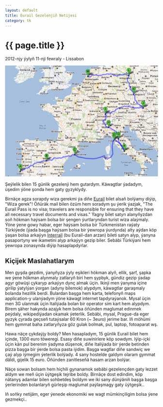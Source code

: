 ```yaml
---
layout: default
title: Eurail Gezelenjiň Netijesi
category: tk
---
```


{{ page.title }}
================

<p class="meta">2012-njy ýylyň 11-nji fewraly - Lissabon</p>

![](/files/yollar.png)

Şeýlelik bilen 15 günlik gezelenji hem gutardym. Käwagtlar ýadadym, üşedim ýöne şonda hem gaty 
gyzyklydy. 

Birnäçe agza sorapdy wiza gerekmi ýa diňe [Eurail](http://www.eurail.com/home) bilet alsaň bolýamy diýip, "Wiza gerek"!
Öňüräk mail bilen özüm hem soradym şu ýerik ýazjak,
"The Eurail Pass is no visa; travelers are responsible for ensuring that they have all necessary travel documents and visas." Ýagny bilet satyn alanyňyzdan soň hökman haýsam bolsa bir şengen ýurtlaryndan turist wiza alaýmaly. Ýöne ýene 
gowy habar, eger haýsam bolsa bir Türkmenistan raýaty Türkiýede (ýada başga haýsam bolsa bir ýewropa ýurdynda) alty aýdan köp ýaşan bolsa arkaýyn [Interrail](http://www.interrailnet.com/) (bu Eurail-dan arzan) bileti satyn alyp, ýanyna pasaportyny we ikametini alyp arkaýyn gezip biler. Sebäbi Türkiýani hem ýewropa zonasynda diýip hasaplapdyrlar.

Kiçijek Maslahatlarym
---------------------

Men gyşda gezdim, ýanyňyza ýyly eşikleri hökman alyň, ellik, şarf, şapka we ýene hökman alynmaly zatlaryň biri hem 
şypbyk, gündiz gezip ýadap agyr göwüşi çykaryp arkaýyn dynç almak üçin. 
Ikinji men ýanyma içine girilip ýatylýan ýorgan (adyny bilemok) alypdym, käwagtlar garaşmaly bolanda hezillik berdi.
Bulardan başga hem karta, telefonyň maps application-y ulanýadym ýöne käwagt internet tapdyraýanok. Mysal üçin men 
3G ulanmak üçin Italiýada bolan bir operator sim kart hem alypdym. Birem şäher hakynda azajyk hem bolsa öňünden maglumat edinmek peýdaly, wikipediýadan okamak ýeterlik. Sebäbi, mysal, Prague-da eger gyzyk çyrada geçseň tutaýsalar 60 Kron (~ 3euro) jerime bar. Iň möhümi hem gymmat baha zatlaryňyza göz gulak bolmak, pul, laptop, fotoaparat wş.

Hawa näçe çykdaýjy boldy? Men hasapladym, 15 günlik Eurail bilet hem içinde, 1300 euro töweregi. Esasy diňe suwinirlere 
köp sowdym. Iýip-içki üçin kän pul berenim ýadyma düşenok, diňe Italiýada bir ýerde betinden pizza başga bir ýerde bolsa pasta iýdim. Başga wagtlar diňe sandwiç we çaý alyp iýmegim ýeterlik bolýady. 4 sany hostelde galdym olaram gymmat däldi, gijelik 15 euro. Öňünden zanitleseňä hasam arzan bolýar.

Näçe sowan bolsam hem hiçhili gynanamok sebäbi gezelençden gaty lezzet aldym we meň üçin üýtgeşik tejribe boldy. Birnäçe dost edindim, köp nätanyş adamlar bilen sohbetdeş boldym we iki sany dünýäniň başga başga ýerlerinden bolanlaryň gürleşip maglumat paýlaşmagy gaty üýtgeşik..

Iň soňky netijäm, eger ýenede ekonomiki we wagt mümkinçiligim bolsa ýene gezmekçi..
